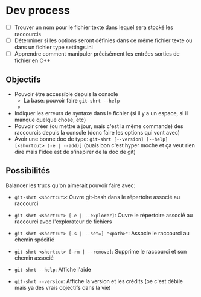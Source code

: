# Dev process

 - [ ] Trouver un nom pour le fichier texte dans lequel sera stocké les raccourcis
 - [ ] Déterminer si les options seront définies dans ce même fichier texte ou dans un fichier type settings.ini
 - [ ] Apprendre comment manipuler précisément les entrées sorties de fichier en C++

## Objectifs

 - Pouvoir être accessible depuis la console
    - La base: pouvoir faire ``git-shrt --help``
    -
 - Indiquer les erreurs de syntaxe dans le fichier (si il y a un espace, si il manque quelque chose, etc)
 - Pouvoir créer (ou mettre à jour, mais c'est la même commande) des raccourcis depuis la console (donc faire les options qui vont avec)
 - Avoir une bonne doc de type: ``git-shrt [--version] [--help] [<shortcut> (-e | --add)]`` (ouais bon c'est hyper moche et ça veut rien dire mais l'idée est de s'inspirer de la doc de git)

## Possibilités

Balancer les trucs qu'on aimerait pouvoir faire avec:

 - ``git-shrt <shortcut>``: Ouvre git-bash dans le répertoire associé au raccourci

 - ``git-shrt <shortcut> [-e | --explorer]``: Ouvre le répertoire associé au raccourci avec l'explorateur de fichiers

 - ``git-shrt <shortcut> [-s | --set=] "<path>"``: Associe le raccourci au chemin spécifié

 - ``git-shrt <shortcut> [-rm | --remove]``: Supprime le raccourci et son chemin associé

 - ``git-shrt --help``: Affiche l'aide

 - ``git-shrt --version``: Affiche la version et les crédits (oe c'est débile mais ya des vrais objectifs dans la vie)
